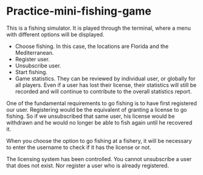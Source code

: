 # Practice-mini-fishing-game
This is a fishing simulator. It is played through the terminal, where a menu with different options will be displayed.

- Choose fishing. In this case, the locations are Florida and the Mediterranean.
- Register user.
- Unsubscribe user.
- Start fishing.
- Game statistics. They can be reviewed by individual user, or globally for all players. Even if a user has lost their license, their statistics will still be recorded and will continue to contribute to the overall statistics report.

One of the fundamental requirements to go fishing is to have first registered our user. Registering would be the equivalent of granting a license to go fishing. So if we unsubscribed that same user, his license would be withdrawn and he would no longer be able to fish again until he recovered it.

When you choose the option to go fishing at a fishery, it will be necessary to enter the username to check if it has the license or not.

The licensing system has been controlled. You cannot unsubscribe a user that does not exist. Nor register a user who is already registered.

